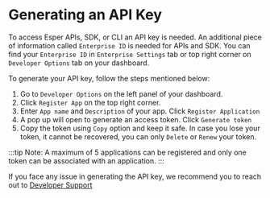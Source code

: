 # Generating an API Key

To access Esper APIs, SDK, or CLI an API key is needed. An additional piece of information called `Enterprise ID` is needed for APIs and SDK. You can find your `Enterprise ID` in `Enterprise Settings` tab or top right corner on `Developer Options` tab on your dashboard. 

To generate your API key, follow the steps mentioned below:

1. Go to `Developer Options` on the left panel of your dashboard.
2. Click `Register App` on the top right corner.
3. Enter `App name` and `Description` of your app. Click `Register Application`
4. A pop up will open to generate an access token. Click `Generate token`
5. Copy the token using `Copy` option and keep it safe. In case you lose your token, it cannot be recovered, you can only `Delete` or `Renew` your token.

:::tip
 Note: A maximum of 5 applications can be registered and only one token can be associated with an application.
:::

If you face any issue in generating the API key, we recommend you to reach out to [Developer Support](http://example.com)
